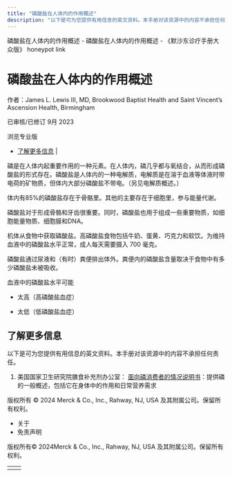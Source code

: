 ```yaml
---
title: "磷酸盐在人体内的作用概述"
description: "以下是可为您提供有用信息的英文资料。本手册对该资源中的内容不承担任何责任。"
---
```


﻿磷酸盐在人体内的作用概述 \- 磷酸盐在人体内的作用概述 \- 《默沙东诊疗手册大众版》 honeypot link

# 磷酸盐在人体内的作用概述

作者：James L. Lewis III, MD, Brookwood Baptist Health and Saint Vincent’s Ascension
Health, Birmingham

已审核/已修订 9月 2023

浏览专业版

- [了解更多信息](#了解更多信息_v84054458_zh) \|

磷是在人体内起重要作用的一种元素。在人体内，磷几乎都与氧结合，从而形成磷酸盐的形式存在。磷酸盐是人体内的一种电解质，电解质是在溶于血液等体液时带电荷的矿物质，但体内大部分磷酸盐不带电。（另见电解质概述。）

体内有85%的磷酸盐存在于骨骼里。其他的主要存在于细胞里，参与能量代谢。

磷酸盐对于形成骨骼和牙齿很重要。同时，磷酸盐也用于组成一些重要物质，如细胞能量物质、细胞膜和DNA。

机体从食物中获取磷酸盐。高磷酸盐食物包括牛奶、蛋黄、巧克力和软饮。为维持血液中的磷酸盐水平正常，成人每天需要摄入 700 毫克。

磷酸盐通过尿液和（有时）粪便排出体外。粪便内的磷酸盐含量取决于食物中有多少磷酸盐未被吸收。

血液中的磷酸盐水平可能

- 太高（高磷酸盐血症）

- 太低（低磷酸盐血症）


## 了解更多信息

以下是可为您提供有用信息的英文资料。本手册对该资源中的内容不承担任何责任。

1. 美国国家卫生研究院膳食补充剂办公室： [面向磷消费者的情况说明书](https://ods.od.nih.gov/factsheets/Phosphorus-Consumer/)：提供磷的一般概述，包括它在身体中的作用和日常营养需求




版权所有 © 2024
Merck & Co., Inc., Rahway, NJ, USA 及其附属公司。保留所有权利。

- 关于
- 免责声明

版权所有© 2024Merck & Co., Inc., Rahway, NJ, USA 及其附属公司。保留所有权利。

|     |     |
| --- | --- |
|  |  |